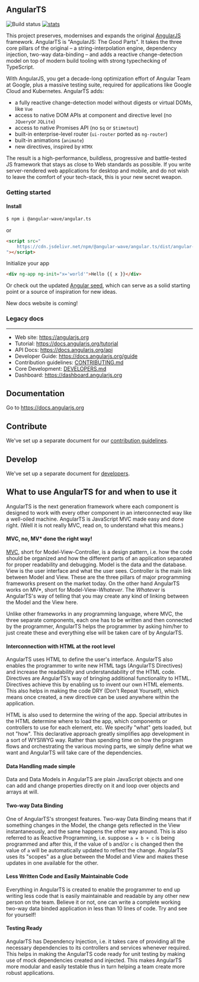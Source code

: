 ## AngularTS

![Build status](https://github.com/angular-wave/angular.ts/actions/workflows/ci.yml/badge.svg)
[![stats](https://data.jsdelivr.com/v1/package/npm/@angular-wave/angular.ts/badge?style=rounded)](https://www.jsdelivr.com/package/npm/@angular-wave/angular.ts)

This project preserves, modernises and expands the original [AngularJS](https://angularjs.org/)
framework. AngularTS is "AngularJS: The Good Parts". It takes the three core pillars of the original &ndash; a string-interpolation engine,
dependency injection, two-way data-binding &ndash; and adds a reactive change-detection model on top of modern build tooling with strong typechecking of TypeScript.

With AngularJS, you get a decade-long optimization effort of Angular Team at Google, plus a massive testing suite, required for applications like Google Cloud and Kubernetes.
AngularTS adds:

- a fully reactive change-detection model without digests or virtual DOMs, like `Vue`
- access to native DOM APIs at component and directive level (no `JQuery`or `JQLite`)
- access to native Promises API (no `$q` or `$timetout`)
- built-in enterprise-level router (`ui-router` ported as `ng-router`)
- built-in animations (`animate`)
- new directives, inspired by `HTMX`

The result is a high-performance, buildless, progressive and battle-tested JS framework that stays as close to Web standards as possible.
If you write server-rendered web applications for desktop and mobile, and do not wish to leave the comfort of your tech-stack, this is your new secret weapon.

### Getting started

#### Install

```bash
$ npm i @angular-wave/angular.ts

```

or

```html
<script src="
    https://cdn.jsdelivr.net/npm/@angular-wave/angular.ts/dist/angular-ts.umd.min.js
"></script>
```

Initialize your app

```html
<div ng-app ng-init="x='world'">Hello {{ x }}</div>
```

Or check out the updated [Angular seed](https://github.com/angular-qave/angular-seed), which can serve as a solid starting point
or a source of inspiration for new ideas.

New docs website is coming!

### Legacy docs

---

- Web site: https://angularjs.org
- Tutorial: https://docs.angularjs.org/tutorial
- API Docs: https://docs.angularjs.org/api
- Developer Guide: https://docs.angularjs.org/guide
- Contribution guidelines: [CONTRIBUTING.md](CONTRIBUTING.md)
- Core Development: [DEVELOPERS.md](DEVELOPERS.md)
- Dashboard: https://dashboard.angularjs.org

## Documentation

Go to https://docs.angularjs.org

## Contribute

We've set up a separate document for our
[contribution guidelines](https://github.com/angular/angular.js/blob/master/CONTRIBUTING.md).

## Develop

We've set up a separate document for
[developers](https://github.com/angular/angular.js/blob/master/DEVELOPERS.md).

## What to use AngularTS for and when to use it

AngularTS is the next generation framework where each component is designed to work with every other
component in an interconnected way like a well-oiled machine. AngularTS is JavaScript MVC made easy
and done right. (Well it is not really MVC, read on, to understand what this means.)

#### MVC, no, MV\* done the right way!

[MVC](https://en.wikipedia.org/wiki/Model%E2%80%93view%E2%80%93controller), short for
Model-View-Controller, is a design pattern, i.e. how the code should be organized and how the
different parts of an application separated for proper readability and debugging. Model is the data
and the database. View is the user interface and what the user sees. Controller is the main link
between Model and View. These are the three pillars of major programming frameworks present on the
market today. On the other hand AngularTS works on MV\*, short for Model-View-_Whatever_. The
_Whatever_ is AngularTS's way of telling that you may create any kind of linking between the Model
and the View here.

Unlike other frameworks in any programming language, where MVC, the three separate components, each
one has to be written and then connected by the programmer, AngularTS helps the programmer by asking
him/her to just create these and everything else will be taken care of by AngularTS.

#### Interconnection with HTML at the root level

AngularTS uses HTML to define the user's interface. AngularTS also enables the programmer to write
new HTML tags (AngularTS Directives) and increase the readability and understandability of the HTML
code. Directives are AngularTS’s way of bringing additional functionality to HTML. Directives
achieve this by enabling us to invent our own HTML elements. This also helps in making the code DRY
(Don't Repeat Yourself), which means once created, a new directive can be used anywhere within the
application.

HTML is also used to determine the wiring of the app. Special attributes in the HTML determine where
to load the app, which components or controllers to use for each element, etc. We specify "what"
gets loaded, but not "how". This declarative approach greatly simplifies app development in a sort
of WYSIWYG way. Rather than spending time on how the program flows and orchestrating the various
moving parts, we simply define what we want and AngularTS will take care of the dependencies.

#### Data Handling made simple

Data and Data Models in AngularTS are plain JavaScript objects and one can add and change properties
directly on it and loop over objects and arrays at will.

#### Two-way Data Binding

One of AngularTS's strongest features. Two-way Data Binding means that if something changes in the
Model, the change gets reflected in the View instantaneously, and the same happens the other way
around. This is also referred to as Reactive Programming, i.e. suppose `a = b + c` is being
programmed and after this, if the value of `b` and/or `c` is changed then the value of `a` will be
automatically updated to reflect the change. AngularTS uses its "scopes" as a glue between the Model
and View and makes these updates in one available for the other.

#### Less Written Code and Easily Maintainable Code

Everything in AngularTS is created to enable the programmer to end up writing less code that is
easily maintainable and readable by any other new person on the team. Believe it or not, one can
write a complete working two-way data binded application in less than 10 lines of code. Try and see
for yourself!

#### Testing Ready

AngularTS has Dependency Injection, i.e. it takes care of providing all the necessary dependencies
to its controllers and services whenever required. This helps in making the AngularTS code ready for
unit testing by making use of mock dependencies created and injected. This makes AngularTS more
modular and easily testable thus in turn helping a team create more robust applications.

